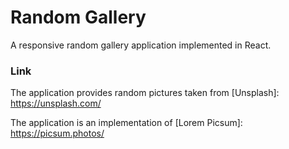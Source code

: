 # Random Gallery
A responsive random gallery application implemented in React.

### Link
[https://random-gallery.herokuapp.com/]: https://random-gallery.herokuapp.com/

The application provides random pictures taken from [Unsplash]: https://unsplash.com/

The application is an implementation of [Lorem Picsum]: https://picsum.photos/

